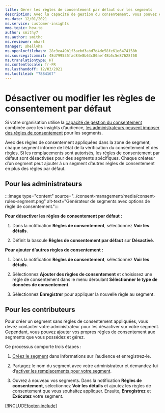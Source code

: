 ```yaml
---
title: Gérer les règles de consentement par défaut sur les segments
description: Avec la capacité de gestion du consentement, vous pouvez désactiver ou modifier les règles de consentement par défaut si les remplacements sont activés.
ms.date: 12/01/2021
ms.service: customer-insights
mms.topic: how-to
author: smithy7
ms.author: smithc
ms.reviewer: mhart
manager: shellyha
ms.openlocfilehash: 28c9ea49b1f3aebd3abd7d4de58fe61e6474158b
ms.sourcegitcommit: 48d799535fad84e8b63c80aef48b5c5e87628f58
ms.translationtype: HT
ms.contentlocale: fr-FR
ms.lasthandoff: 12/03/2021
ms.locfileid: "7884167"
---
```

# <a name="disable-or-change-default-consent-rules"></a>Désactiver ou modifier les règles de consentement par défaut

Si votre organisation utilise la [capacité de gestion du consentement](../consent-management/overview.md) combinée avec les insights d’audience, [les administrateurs peuvent imposer des règles de consentement](activate-consent.md) pour les segments. 

Avec des règles de consentement appliquées dans la zone de segment, chaque segment informe de l’état de la vérification du consentement et des règles. Si les remplacements sont autorisés, les règles de consentement par défaut sont désactivées pour des segments spécifiques. Chaque créateur d’un segment peut ajouter à un segment d’autres règles de consentement en plus des règles par défaut. 

## <a name="for-administrators"></a>Pour les administrateurs

:::image type="content" source="../consent-management/media/consent-rules-segment.png" alt-text="Générateur de segments avec options de règle de consentement.":::

**Pour désactiver les règles de consentement par défaut :**

1. Dans la notification **Règles de consentement**, sélectionnez **Voir les détails**. 

1. Définit la bascule **Règles de consentement par défaut** sur **Désactivé**.

**Pour ajouter d’autres règles de consentement :**

1. Dans la notification **Règles de consentement**, sélectionnez **Voir les détails**. 

1. Sélectionnez **Ajouter des règles de consentement** et choisissez une règle de consentement dans le menu déroulant **Sélectionner le type de données de consentement**.

1. Sélectionnez **Enregistrer** pour appliquer la nouvelle règle au segment.

## <a name="for-contributors"></a>Pour les contributeurs

Pour créer un segment sans règles de consentement appliquées, vous devez contacter votre administrateur pour les désactiver sur votre segment. Cependant, vous pouvez ajouter vos propres règles de consentement aux segments que vous possédez et gérez.

Ce processus comporte trois étapes : 
1. [Créez le segment](segments.md) dans Informations sur l’audience et enregistrez-le. 

1. Partagez le nom du segment avec votre administrateur et demandez-lui d’[activer les remplacements pour votre segment](activate-consent.md). 

1. Ouvrez à nouveau vos segments. Dans la notification **Règles de consentement**, sélectionnez **Voir les détails** et ajoutez les règles de consentement que vous souhaitez appliquer. Ensuite, **Enregistrez** et **Exécutez** votre segment.



[!INCLUDE[footer-include](../includes/footer-banner.md)] 
